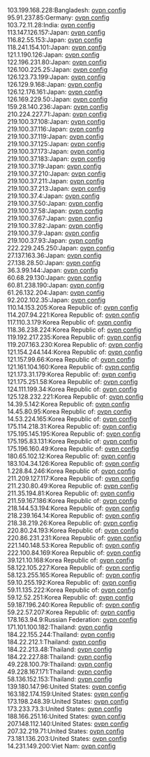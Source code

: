 103.199.168.228:Bangladesh: [ovpn config](vpn/103_199_168_228.ovpn)  
95.91.237.85:Germany: [ovpn config](vpn/95_91_237_85.ovpn)  
103.72.11.28:India: [ovpn config](vpn/103_72_11_28.ovpn)  
113.147.126.157:Japan: [ovpn config](vpn/113_147_126_157.ovpn)  
116.82.55.153:Japan: [ovpn config](vpn/116_82_55_153.ovpn)  
118.241.154.101:Japan: [ovpn config](vpn/118_241_154_101.ovpn)  
121.1.190.126:Japan: [ovpn config](vpn/121_1_190_126.ovpn)  
122.196.231.80:Japan: [ovpn config](vpn/122_196_231_80.ovpn)  
126.100.225.25:Japan: [ovpn config](vpn/126_100_225_25.ovpn)  
126.123.73.199:Japan: [ovpn config](vpn/126_123_73_199.ovpn)  
126.129.9.168:Japan: [ovpn config](vpn/126_129_9_168.ovpn)  
126.12.176.161:Japan: [ovpn config](vpn/126_12_176_161.ovpn)  
126.169.229.50:Japan: [ovpn config](vpn/126_169_229_50.ovpn)  
159.28.140.236:Japan: [ovpn config](vpn/159_28_140_236.ovpn)  
210.224.227.71:Japan: [ovpn config](vpn/210_224_227_71.ovpn)  
219.100.37.108:Japan: [ovpn config](vpn/219_100_37_108.ovpn)  
219.100.37.116:Japan: [ovpn config](vpn/219_100_37_116.ovpn)  
219.100.37.119:Japan: [ovpn config](vpn/219_100_37_119.ovpn)  
219.100.37.125:Japan: [ovpn config](vpn/219_100_37_125.ovpn)  
219.100.37.173:Japan: [ovpn config](vpn/219_100_37_173.ovpn)  
219.100.37.183:Japan: [ovpn config](vpn/219_100_37_183.ovpn)  
219.100.37.19:Japan: [ovpn config](vpn/219_100_37_19.ovpn)  
219.100.37.210:Japan: [ovpn config](vpn/219_100_37_210.ovpn)  
219.100.37.211:Japan: [ovpn config](vpn/219_100_37_211.ovpn)  
219.100.37.213:Japan: [ovpn config](vpn/219_100_37_213.ovpn)  
219.100.37.4:Japan: [ovpn config](vpn/219_100_37_4.ovpn)  
219.100.37.50:Japan: [ovpn config](vpn/219_100_37_50.ovpn)  
219.100.37.58:Japan: [ovpn config](vpn/219_100_37_58.ovpn)  
219.100.37.67:Japan: [ovpn config](vpn/219_100_37_67.ovpn)  
219.100.37.82:Japan: [ovpn config](vpn/219_100_37_82.ovpn)  
219.100.37.9:Japan: [ovpn config](vpn/219_100_37_9.ovpn)  
219.100.37.93:Japan: [ovpn config](vpn/219_100_37_93.ovpn)  
222.229.245.250:Japan: [ovpn config](vpn/222_229_245_250.ovpn)  
27.137.163.36:Japan: [ovpn config](vpn/27_137_163_36.ovpn)  
27.138.28.50:Japan: [ovpn config](vpn/27_138_28_50.ovpn)  
36.3.99.144:Japan: [ovpn config](vpn/36_3_99_144.ovpn)  
60.68.29.130:Japan: [ovpn config](vpn/60_68_29_130.ovpn)  
60.81.238.190:Japan: [ovpn config](vpn/60_81_238_190.ovpn)  
61.26.132.204:Japan: [ovpn config](vpn/61_26_132_204.ovpn)  
92.202.102.35:Japan: [ovpn config](vpn/92_202_102_35.ovpn)  
110.14.153.205:Korea Republic of: [ovpn config](vpn/110_14_153_205.ovpn)  
114.207.94.221:Korea Republic of: [ovpn config](vpn/114_207_94_221.ovpn)  
117.110.3.179:Korea Republic of: [ovpn config](vpn/117_110_3_179.ovpn)  
118.36.238.224:Korea Republic of: [ovpn config](vpn/118_36_238_224.ovpn)  
119.192.217.235:Korea Republic of: [ovpn config](vpn/119_192_217_235.ovpn)  
119.207.163.230:Korea Republic of: [ovpn config](vpn/119_207_163_230.ovpn)  
121.154.244.144:Korea Republic of: [ovpn config](vpn/121_154_244_144.ovpn)  
121.157.99.66:Korea Republic of: [ovpn config](vpn/121_157_99_66.ovpn)  
121.161.104.160:Korea Republic of: [ovpn config](vpn/121_161_104_160.ovpn)  
121.173.31.179:Korea Republic of: [ovpn config](vpn/121_173_31_179.ovpn)  
121.175.251.58:Korea Republic of: [ovpn config](vpn/121_175_251_58.ovpn)  
124.111.199.34:Korea Republic of: [ovpn config](vpn/124_111_199_34.ovpn)  
125.128.232.221:Korea Republic of: [ovpn config](vpn/125_128_232_221.ovpn)  
14.39.5.142:Korea Republic of: [ovpn config](vpn/14_39_5_142.ovpn)  
14.45.80.95:Korea Republic of: [ovpn config](vpn/14_45_80_95.ovpn)  
14.53.224.165:Korea Republic of: [ovpn config](vpn/14_53_224_165.ovpn)  
175.114.218.31:Korea Republic of: [ovpn config](vpn/175_114_218_31.ovpn)  
175.195.145.195:Korea Republic of: [ovpn config](vpn/175_195_145_195.ovpn)  
175.195.83.131:Korea Republic of: [ovpn config](vpn/175_195_83_131.ovpn)  
175.196.160.49:Korea Republic of: [ovpn config](vpn/175_196_160_49.ovpn)  
180.65.102.12:Korea Republic of: [ovpn config](vpn/180_65_102_12.ovpn)  
183.104.34.126:Korea Republic of: [ovpn config](vpn/183_104_34_126.ovpn)  
1.228.84.246:Korea Republic of: [ovpn config](vpn/1_228_84_246.ovpn)  
211.209.127.117:Korea Republic of: [ovpn config](vpn/211_209_127_117.ovpn)  
211.230.80.49:Korea Republic of: [ovpn config](vpn/211_230_80_49.ovpn)  
211.35.194.81:Korea Republic of: [ovpn config](vpn/211_35_194_81.ovpn)  
211.59.167.186:Korea Republic of: [ovpn config](vpn/211_59_167_186.ovpn)  
218.144.53.194:Korea Republic of: [ovpn config](vpn/218_144_53_194.ovpn)  
218.239.164.14:Korea Republic of: [ovpn config](vpn/218_239_164_14.ovpn)  
218.38.219.26:Korea Republic of: [ovpn config](vpn/218_38_219_26.ovpn)  
220.80.24.193:Korea Republic of: [ovpn config](vpn/220_80_24_193.ovpn)  
220.86.231.231:Korea Republic of: [ovpn config](vpn/220_86_231_231.ovpn)  
221.140.148.53:Korea Republic of: [ovpn config](vpn/221_140_148_53.ovpn)  
222.100.84.169:Korea Republic of: [ovpn config](vpn/222_100_84_169.ovpn)  
39.121.10.168:Korea Republic of: [ovpn config](vpn/39_121_10_168.ovpn)  
58.122.105.227:Korea Republic of: [ovpn config](vpn/58_122_105_227.ovpn)  
58.123.255.165:Korea Republic of: [ovpn config](vpn/58_123_255_165.ovpn)  
59.10.255.192:Korea Republic of: [ovpn config](vpn/59_10_255_192.ovpn)  
59.11.135.222:Korea Republic of: [ovpn config](vpn/59_11_135_222.ovpn)  
59.12.52.251:Korea Republic of: [ovpn config](vpn/59_12_52_251.ovpn)  
59.187.196.240:Korea Republic of: [ovpn config](vpn/59_187_196_240.ovpn)  
59.22.57.207:Korea Republic of: [ovpn config](vpn/59_22_57_207.ovpn)  
178.163.94.9:Russian Federation: [ovpn config](vpn/178_163_94_9.ovpn)  
171.101.100.182:Thailand: [ovpn config](vpn/171_101_100_182.ovpn)  
184.22.155.244:Thailand: [ovpn config](vpn/184_22_155_244.ovpn)  
184.22.212.1:Thailand: [ovpn config](vpn/184_22_212_1.ovpn)  
184.22.213.48:Thailand: [ovpn config](vpn/184_22_213_48.ovpn)  
184.22.227.88:Thailand: [ovpn config](vpn/184_22_227_88.ovpn)  
49.228.100.79:Thailand: [ovpn config](vpn/49_228_100_79.ovpn)  
49.228.167.171:Thailand: [ovpn config](vpn/49_228_167_171.ovpn)  
58.136.152.153:Thailand: [ovpn config](vpn/58_136_152_153.ovpn)  
139.180.147.96:United States: [ovpn config](vpn/139_180_147_96.ovpn)  
163.182.174.159:United States: [ovpn config](vpn/163_182_174_159.ovpn)  
173.198.248.39:United States: [ovpn config](vpn/173_198_248_39.ovpn)  
173.233.73.3:United States: [ovpn config](vpn/173_233_73_3.ovpn)  
188.166.251.16:United States: [ovpn config](vpn/188_166_251_16.ovpn)  
207.148.112.140:United States: [ovpn config](vpn/207_148_112_140.ovpn)  
207.32.219.71:United States: [ovpn config](vpn/207_32_219_71.ovpn)  
73.181.136.203:United States: [ovpn config](vpn/73_181_136_203.ovpn)  
14.231.149.200:Viet Nam: [ovpn config](vpn/14_231_149_200.ovpn)  
